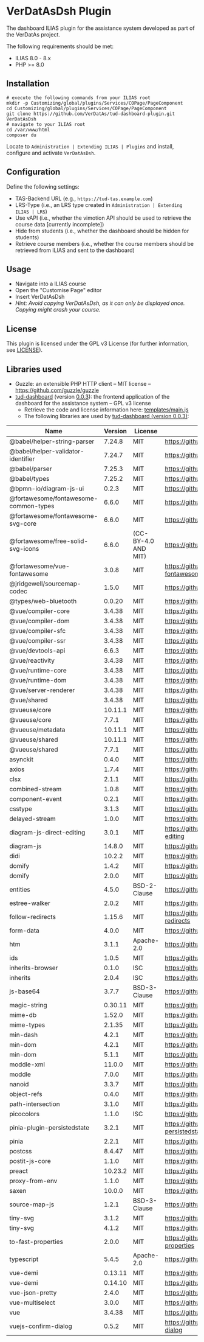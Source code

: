 # VerDatAsDsh Plugin

The dashboard ILIAS plugin for the assistance system developed as part of the VerDatAs project.

The following requirements should be met:

* ILIAS 8.0 - 8.x
* PHP >= 8.0

## Installation

``` shell
# execute the following commands from your ILIAS root
mkdir -p Customizing/global/plugins/Services/COPage/PageComponent
cd Customizing/global/plugins/Services/COPage/PageComponent
git clone https://github.com/VerDatAs/tud-dashboard-plugin.git VerDatAsDsh
# navigate to your ILIAS root
cd /var/www/html
composer du
```

Locate to `Administration | Extending ILIAS | Plugins` and install, configure and activate `VerDatAsDsh`.

## Configuration

Define the following settings:

* TAS-Backend URL (e.g., `https://tud-tas.example.com`)
* LRS-Type (i.e., an LRS type created in `Administration | Extending ILIAS | LRS`)
* Use vAPI (i.e., whether the vimotion API should be used to retrieve the course data [currently incomplete])
* Hide from students (i.e., whether the dashboard should be hidden for students)
* Retrieve course members (i.e., whether the course members should be retrieved from ILIAS and sent to the dashboard)

## Usage

* Navigate into a ILIAS course
* Open the "Customise Page" editor
* Insert VerDatAsDsh
* *Hint: Avoid copying VerDatAsDsh, as it can only be displayed once. Copying might crash your course.*

## License

This plugin is licensed under the GPL v3 License (for further information, see [LICENSE](LICENSE)).

## Libraries used

* Guzzle: an extensible PHP HTTP client – MIT license – https://github.com/guzzle/guzzle
* [tud-dashboard](https://github.com/VerDatAs/tud-dashboard) (version [0.0.3](https://github.com/VerDatAs/tud-dashboard/releases/tag/0.0.3)): the frontend application of the dashboard for the assistance system – GPL v3 license
  * Retrieve the code and license information here: [templates/main.js](templates/main.js)
  * The following libraries are used by [tud-dashboard (version 0.0.3)](https://github.com/VerDatAs/tud-dashboard/releases/tag/0.0.3):

|    Name    |   Version  |   License  |     URL    |
| ---------- | ---------- | ---------- | ---------- |
| @babel/helper-string-parser | 7.24.8 | MIT | https://github.com/babel/babel |
| @babel/helper-validator-identifier | 7.24.7 | MIT | https://github.com/babel/babel |
| @babel/parser | 7.25.3 | MIT | https://github.com/babel/babel |
| @babel/types | 7.25.2 | MIT | https://github.com/babel/babel |
| @bpmn-io/diagram-js-ui | 0.2.3 | MIT | https://github.com/bpmn-io/diagram-js-ui |
| @fortawesome/fontawesome-common-types | 6.6.0 | MIT | https://github.com/FortAwesome/Font-Awesome |
| @fortawesome/fontawesome-svg-core | 6.6.0 | MIT | https://github.com/FortAwesome/Font-Awesome |
| @fortawesome/free-solid-svg-icons | 6.6.0 | (CC-BY-4.0 AND MIT) | https://github.com/FortAwesome/Font-Awesome |
| @fortawesome/vue-fontawesome | 3.0.8 | MIT | https://github.com/FortAwesome/vue-fontawesome |
| @jridgewell/sourcemap-codec | 1.5.0 | MIT | https://github.com/jridgewell/sourcemap-codec |
| @types/web-bluetooth | 0.0.20 | MIT | https://github.com/DefinitelyTyped/DefinitelyTyped |
| @vue/compiler-core | 3.4.38 | MIT | https://github.com/vuejs/core |
| @vue/compiler-dom | 3.4.38 | MIT | https://github.com/vuejs/core |
| @vue/compiler-sfc | 3.4.38 | MIT | https://github.com/vuejs/core |
| @vue/compiler-ssr | 3.4.38 | MIT | https://github.com/vuejs/core |
| @vue/devtools-api | 6.6.3 | MIT | https://github.com/vuejs/vue-devtools |
| @vue/reactivity | 3.4.38 | MIT | https://github.com/vuejs/core |
| @vue/runtime-core | 3.4.38 | MIT | https://github.com/vuejs/core |
| @vue/runtime-dom | 3.4.38 | MIT | https://github.com/vuejs/core |
| @vue/server-renderer | 3.4.38 | MIT | https://github.com/vuejs/core |
| @vue/shared | 3.4.38 | MIT | https://github.com/vuejs/core |
| @vueuse/core | 10.11.1 | MIT | https://github.com/vueuse/vueuse |
| @vueuse/core | 7.7.1 | MIT | https://github.com/vueuse/vueuse |
| @vueuse/metadata | 10.11.1 | MIT | https://github.com/vueuse/vueuse |
| @vueuse/shared | 10.11.1 | MIT | https://github.com/vueuse/vueuse |
| @vueuse/shared | 7.7.1 | MIT | https://github.com/vueuse/vueuse |
| asynckit | 0.4.0 | MIT | https://github.com/alexindigo/asynckit |
| axios | 1.7.4 | MIT | https://github.com/axios/axios |
| clsx | 2.1.1 | MIT | https://github.com/lukeed/clsx |
| combined-stream | 1.0.8 | MIT | https://github.com/felixge/node-combined-stream |
| component-event | 0.2.1 | MIT | https://github.com/component/event |
| csstype | 3.1.3 | MIT | https://github.com/frenic/csstype |
| delayed-stream | 1.0.0 | MIT | https://github.com/felixge/node-delayed-stream |
| diagram-js-direct-editing | 3.0.1 | MIT | https://github.com/bpmn-io/diagram-js-direct-editing |
| diagram-js | 14.8.0 | MIT | https://github.com/bpmn-io/diagram-js |
| didi | 10.2.2 | MIT | https://github.com/nikku/didi |
| domify | 1.4.2 | MIT | https://github.com/sindresorhus/domify |
| domify | 2.0.0 | MIT | https://github.com/sindresorhus/domify |
| entities | 4.5.0 | BSD-2-Clause | https://github.com/fb55/entities |
| estree-walker | 2.0.2 | MIT | https://github.com/Rich-Harris/estree-walker |
| follow-redirects | 1.15.6 | MIT | https://github.com/follow-redirects/follow-redirects |
| form-data | 4.0.0 | MIT | https://github.com/form-data/form-data |
| htm | 3.1.1 | Apache-2.0 | https://github.com/developit/htm |
| ids | 1.0.5 | MIT | https://github.com/bpmn-io/ids |
| inherits-browser | 0.1.0 | ISC | https://github.com/nikku/inherits-browser |
| inherits | 2.0.4 | ISC | https://github.com/isaacs/inherits |
| js-base64 | 3.7.7 | BSD-3-Clause | https://github.com/dankogai/js-base64 |
| magic-string | 0.30.11 | MIT | https://github.com/rich-harris/magic-string |
| mime-db | 1.52.0 | MIT | https://github.com/jshttp/mime-db |
| mime-types | 2.1.35 | MIT | https://github.com/jshttp/mime-types |
| min-dash | 4.2.1 | MIT | https://github.com/bpmn-io/min-dash |
| min-dom | 4.2.1 | MIT | https://github.com/bpmn-io/min-dom |
| min-dom | 5.1.1 | MIT | https://github.com/bpmn-io/min-dom |
| moddle-xml | 11.0.0 | MIT | https://github.com/bpmn-io/moddle-xml |
| moddle | 7.0.0 | MIT | https://github.com/bpmn-io/moddle |
| nanoid | 3.3.7 | MIT | https://github.com/ai/nanoid |
| object-refs | 0.4.0 | MIT | https://github.com/bpmn-io/object-refs |
| path-intersection | 3.1.0 | MIT | https://github.com/bpmn-io/path-intersection |
| picocolors | 1.1.0 | ISC | https://github.com/alexeyraspopov/picocolors |
| pinia-plugin-persistedstate | 3.2.1 | MIT | https://github.com/prazdevs/pinia-plugin-persistedstate |
| pinia | 2.2.1 | MIT | https://github.com/vuejs/pinia |
| postcss | 8.4.47 | MIT | https://github.com/postcss/postcss |
| postit-js-core | 1.1.0 | MIT | https://github.com/pinussilvestrus/postit-js |
| preact | 10.23.2 | MIT | https://github.com/preactjs/preact |
| proxy-from-env | 1.1.0 | MIT | https://github.com/Rob--W/proxy-from-env |
| saxen | 10.0.0 | MIT | https://github.com/nikku/saxen |
| source-map-js | 1.2.1 | BSD-3-Clause | https://github.com/7rulnik/source-map-js |
| tiny-svg | 3.1.2 | MIT | https://github.com/bpmn-io/tiny-svg |
| tiny-svg | 4.1.2 | MIT | https://github.com/bpmn-io/tiny-svg |
| to-fast-properties | 2.0.0 | MIT | https://github.com/sindresorhus/to-fast-properties |
| typescript | 5.4.5 | Apache-2.0 | https://github.com/Microsoft/TypeScript |
| vue-demi | 0.13.11 | MIT | https://github.com/antfu/vue-demi |
| vue-demi | 0.14.10 | MIT | https://github.com/antfu/vue-demi |
| vue-json-pretty | 2.4.0 | MIT | https://github.com/leezng/vue-json-pretty |
| vue-multiselect | 3.0.0 | MIT | https://github.com/suadelabs/vue-multiselect |
| vue | 3.4.38 | MIT | https://github.com/vuejs/core |
| vuejs-confirm-dialog | 0.5.2 | MIT | https://github.com/harmyderoman/vuejs-confirm-dialog |
